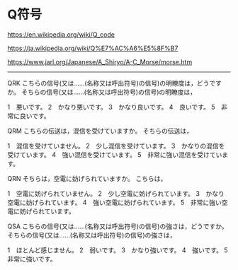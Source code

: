 # Q符号

https://en.wikipedia.org/wiki/Q_code

https://ja.wikipedia.org/wiki/Q%E7%AC%A6%E5%8F%B7

https://www.jarl.org/Japanese/A_Shiryo/A-C_Morse/morse.htm

-----
QRK
こちらの信号(又は……(名称又は呼出符号)の信号)の明瞭度は，どうですか。
そちらの信号(又は……(名称又は呼出符号)の信号)の明瞭度は，

1　悪いです。
2　かなり悪いです。
3　かなり良いです。
4　良いです。
5　非常に良いです。



QRM
こちらの伝送は，混信を受けていますか。
そちらの伝送は，

1　混信を受けていません。
2　少し混信を受けています。
3　かなりの混信を受けています。
4　強い混信を受けています。
5　非常に強い混信を受けています。



QRN
そちらは，空電に妨げられていますか。
こちらは，

1　空電に妨げられていません。
2　少し空電に妨げられています。
3　かなり空電に妨げられています。
4　強い空電に妨げられています。
5　非常に強い空電に妨げられています。


QSA
こちらの信号(又は……(名称又は呼出符号)の信号)の強さは，どうですか。
そちらの信号(又は……(名称又は呼出符号)の信号)の強さは，

1　ほとんど感じません。
2　弱いです。
3　かなり強いです。
4　強いです。
5　非常に強いです。
